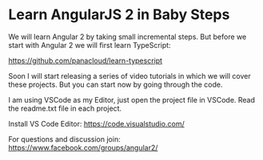 # Learn AngularJS 2 in Baby Steps
We will learn Angular 2 by taking small incremental steps. But before we start with Angular 2 we will first learn TypeScript:

https://github.com/panacloud/learn-typescript

Soon I will start releasing a series of video tutorials in which we will cover these projects. But you can start now by going through the code.

I am using VSCode as my Editor, just open the project file in VSCode. Read the readme.txt file in each project.

Install VS Code Editor: https://code.visualstudio.com/

For questions and discussion join: https://www.facebook.com/groups/angular2/








